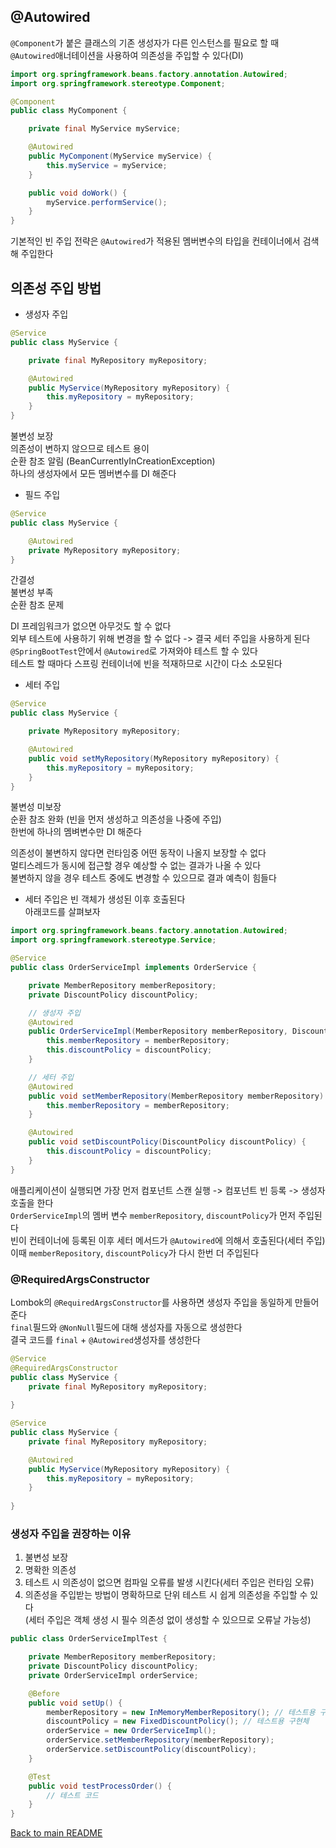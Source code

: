 ## @Autowired
`@Component`가 붙은 클래스의 기존 생성자가 다른 인스턴스를 필요로 할 때 `@Autowired`애너테이션을 사용하여 의존성을 주입할 수 있다(DI)
```java
import org.springframework.beans.factory.annotation.Autowired;
import org.springframework.stereotype.Component;

@Component
public class MyComponent {

    private final MyService myService;

    @Autowired
    public MyComponent(MyService myService) {
        this.myService = myService;
    }

    public void doWork() {
        myService.performService();
    }
}
```
기본적인 빈 주입 전략은 `@Autowired`가 적용된 멤버변수의 타입을 컨테이너에서 검색해 주입한다

## 의존성 주입 방법
- 생성자 주입
```java
@Service
public class MyService {

    private final MyRepository myRepository;

    @Autowired
    public MyService(MyRepository myRepository) {
        this.myRepository = myRepository;
    }
}
```
불변성 보장<br>
의존성이 변하지 않으므로 테스트 용이<br>
순환 참조 알림 (BeanCurrentlyInCreationException)<br>
하나의 생성자에서 모든 멤버변수를 DI 해준다

- 필드 주입
```java
@Service
public class MyService {

    @Autowired
    private MyRepository myRepository;
}
```
간결성<br>
불변성 부족<br>
순환 참조 문제<br>

DI 프레임워크가 없으면 아무것도 할 수 없다<br>
외부 테스트에 사용하기 위해 변경을 할 수 없다 -> 결국 세터 주입을 사용하게 된다<br>
`@SpringBootTest`안에서 `@Autowired`로 가져와야 테스트 할 수 있다<br>
테스트 할 때마다 스프링 컨테이너에 빈을 적재하므로 시간이 다소 소모된다

- 세터 주입
```java
@Service
public class MyService {

    private MyRepository myRepository;

    @Autowired
    public void setMyRepository(MyRepository myRepository) {
        this.myRepository = myRepository;
    }
}
```
불변성 미보장<br>
순환 참조 완화 (빈을 먼저 생성하고 의존성을 나중에 주입)<br>
한번에 하나의 멤벼변수만 DI 해준다

의존성이 불변하지 않다면 런타임중 어떤 동작이 나올지 보장할 수 없다<br>
멀티스레드가 동시에 접근할 경우 예상할 수 없는 결과가 나올 수 있다<br>
불변하지 않을 경우 테스트 중에도 변경할 수 있으므로 결과 예측이 힘들다<br>

- 세터 주입은 빈 객체가 생성된 이후 호출된다<br>
아래코드를 살펴보자
```java
import org.springframework.beans.factory.annotation.Autowired;
import org.springframework.stereotype.Service;

@Service
public class OrderServiceImpl implements OrderService {

    private MemberRepository memberRepository;
    private DiscountPolicy discountPolicy;

    // 생성자 주입
    @Autowired
    public OrderServiceImpl(MemberRepository memberRepository, DiscountPolicy discountPolicy) {
        this.memberRepository = memberRepository;
        this.discountPolicy = discountPolicy;
    }

    // 세터 주입
    @Autowired
    public void setMemberRepository(MemberRepository memberRepository) {
        this.memberRepository = memberRepository;
    }

    @Autowired
    public void setDiscountPolicy(DiscountPolicy discountPolicy) {
        this.discountPolicy = discountPolicy;
    }
}
```
애플리케이션이 실행되면 가장 먼저 컴포넌트 스캔 실행 -> 컴포넌트 빈 등록 -> 생성자 호출을 한다<br>
`OrderServiceImpl`의 멤버 변수 `memberRepository`, `discountPolicy`가 먼저 주입된다<br>
빈이 컨테이너에 등록된 이후 세터 메서드가 `@Autowired`에 의해서 호출된다(세터 주입)<br>
이때 `memberRepository`, `discountPolicy`가 다시 한번 더 주입된다

### @RequiredArgsConstructor<br>
Lombok의 `@RequiredArgsConstructor`를 사용하면 생성자 주입을 동일하게 만들어준다<br>
`final`필드와 `@NonNull`필드에 대해 생성자를 자동으로 생성한다<br>
결국 코드를 `final` + `@Autowired`생성자를 생성한다
```java
@Service
@RequiredArgsConstructor
public class MyService {
    private final MyRepository myRepository;
    
}
```
```java
@Service
public class MyService {
    private final MyRepository myRepository;

    @Autowired
    public MyService(MyRepository myRepository) {
        this.myRepository = myRepository;
    }
    
}
```
### 생성자 주입을 권장하는 이유
1. 불변성 보장
2. 명확한 의존성
3. 테스트 시 의존성이 없으면 컴파일 오류를 발생 시킨다(세터 주입은 런타임 오류)
4. 의존성을 주입받는 방법이 명확하므로 단위 테스트 시 쉽게 의존성을 주입할 수 있다<br>
   (세터 주입은 객체 생성 시 필수 의존성 없이 생성할 수 있으므로 오류날 가능성)
```java
public class OrderServiceImplTest {

    private MemberRepository memberRepository;
    private DiscountPolicy discountPolicy;
    private OrderServiceImpl orderService;

    @Before
    public void setUp() {
        memberRepository = new InMemoryMemberRepository(); // 테스트용 구현체
        discountPolicy = new FixedDiscountPolicy(); // 테스트용 구현체
        orderService = new OrderServiceImpl();
        orderService.setMemberRepository(memberRepository);
        orderService.setDiscountPolicy(discountPolicy);
    }

    @Test
    public void testProcessOrder() {
        // 테스트 코드
    }
}

```
[Back to main README](../README.md)